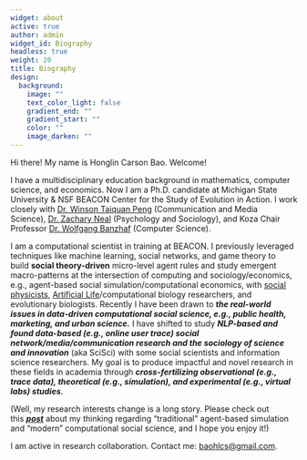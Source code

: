 ```yaml
---
widget: about
active: true
author: admin
widget_id: Biography
headless: true
weight: 20
title: Biography
design:
  background:
    image: ""
    text_color_light: false
    gradient_end: ""
    gradient_start: ""
    color: ""
    image_darken: ""
---
```

Hi there! My name is Honglin Carson Bao. Welcome!

I have a multidisciplinary education background in mathematics, computer science, and economics. Now I am a Ph.D. candidate at Michigan State University & NSF BEACON Center for the Study of Evolution in Action. I work closely with [Dr. Winson Taiquan Peng](https://comartsci.msu.edu/our-people/taiquan-winson-peng) (Communication and Media Science), [Dr. Zachary Neal](https://www.zacharyneal.com/) (Psychology and Sociology), and Koza Chair Professor [Dr. Wolfgang Banzhaf](http://www.cse.msu.edu/~banzhafw/) (Computer Science).

I am a computational scientist in training at BEACON. I previously leveraged techniques like machine learning, social networks, and game theory to build **social theory-driven** micro-level agent rules and study emergent macro-patterns at the intersection of computing and sociology/economics, e.g., agent-based social simulation/computational economics, with [social physicists](https://en.wikipedia.org/wiki/Social_physics), [Artificial Life](https://en.wikipedia.org/wiki/Artificial_life#:~:text=Artificial%20life%20%28often%20abbreviated%20ALife,models%2C%20robotics%2C%20and%20biochemistry.)/computational biology researchers, and evolutionary biologists. Recently I have been drawn to ***the real-world issues in data-driven computational social science, e.g., public health, marketing, and urban science.*** I have shifted to study ***NLP-based and found data-based (e.g., online user trace) social network/media/communication research and the sociology of science and innovation*** (aka SciSci) with some social scientists and information science researchers. My goal is to produce impactful and novel research in these fields in academia through ***cross-fertilizing observational (e.g., trace data), theoretical (e.g., simulation), and experimental (e.g., virtual labs) studies***.

(Well, my research interests change is a long story. Please check out this ***[post](https://www.carsonhlbao.com/post/filling-in-the-missing-data-of-theory-driven-agent-based-simulation-in-social-sciences/)*** about my thinking regarding “traditional” agent-based simulation and “modern” computational social science, and I hope you enjoy it!)

I am active in research collaboration. Contact me: [baohlcs@gmail.com](mailto:baohlcs@gmail.com).